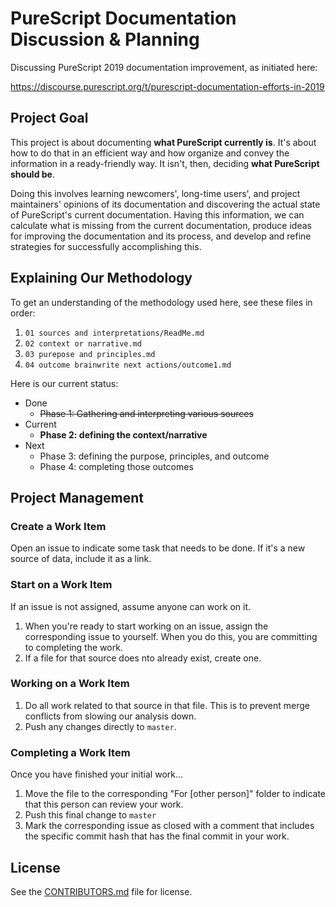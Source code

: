 # PureScript Documentation Discussion & Planning

Discussing PureScript 2019 documentation improvement, as initiated here:

https://discourse.purescript.org/t/purescript-documentation-efforts-in-2019

## Project Goal

This project is about documenting **what PureScript currently is**. It's about how to do that in an efficient way and how organize and convey the information in a ready-friendly way. It isn't, then, deciding **what PureScript should be**.

Doing this involves learning newcomers', long-time users', and project maintainers' opinions of its documentation and discovering the actual state of PureScript's current documentation. Having this information, we can calculate what is missing from the current documentation, produce ideas for improving the documentation and its process, and develop and refine strategies for successfully accomplishing this.

## Explaining Our Methodology

To get an understanding of the methodology used here, see these files in order:
1. `01 sources and interpretations/ReadMe.md`
2. `02 context or narrative.md`
3. `03 purepose and principles.md`
4. `04 outcome brainwrite next actions/outcome1.md`

Here is our current status:
- Done
    - <del>Phase 1: Gathering and interpreting various sources</del>
- Current
    - **Phase 2: defining the context/narrative**
- Next
    - Phase 3: defining the purpose, principles, and outcome
    - Phase 4: completing those outcomes

## Project Management

### Create a Work Item

Open an issue to indicate some task that needs to be done. If it's a new source of data, include it as a link.

### Start on a Work Item

If an issue is not assigned, assume anyone can work on it.

1. When you're ready to start working on an issue, assign the corresponding issue to yourself. When you do this, you are committing to completing the work.
2. If a file for that source does nto already exist, create one.

### Working on a Work Item

1. Do all work related to that source in that file. This is to prevent merge conflicts from slowing our analysis down.
2. Push any changes directly to `master`.

### Completing a Work Item

Once you have finished your initial work...
1. Move the file to the corresponding "For [other person]" folder to indicate that this person can review your work.
2. Push this final change to `master`
3. Mark the corresponding issue as closed with a comment that includes the specific commit hash that has the final commit in your work.

## License

See the [CONTRIBUTORS.md](CONTRIBUTORS.md) file for license.
